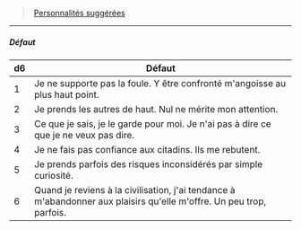 ﻿---
!PersonalityDefectItem
Table: >+
  |d6|Défaut|

  |---|---|

  |1|Je ne supporte pas la foule. Y être confronté <!--br-->m'angoisse au plus haut point.|

  |2|Je prends les autres de haut. Nul ne mérite mon <!--br-->attention.|

  |3|Ce que je sais, je le garde pour moi. Je n'ai pas à <!--br-->dire ce que je ne veux pas dire.|

  |4|Je ne fais pas confiance aux citadins. Ils me <!--br-->rebutent.|

  |5|Je prends parfois des risques inconsidérés par <!--br-->simple curiosité.|

  |6|Quand je reviens à la civilisation, j'ai tendance <!--br-->à m'abandonner aux plaisirs qu'elle m'offre. Un <!--br-->peu trop, parfois.|

Id: background_solitaire_hd.md#défaut
ParentLink: background_solitaire_hd.md#personnalités-suggérées
Name: Défaut
ParentName: Personnalités suggérées
NameLevel: 5
Attributes:
  Name: Défaut
  Markdown: >+
    ##### <!--Name-->Défaut<!--/Name-->


    |d6|Défaut|

    |---|---|

    |1|Je ne supporte pas la foule. Y être confronté <!--br-->m'angoisse au plus haut point.|

    |2|Je prends les autres de haut. Nul ne mérite mon <!--br-->attention.|

    |3|Ce que je sais, je le garde pour moi. Je n'ai pas à <!--br-->dire ce que je ne veux pas dire.|

    |4|Je ne fais pas confiance aux citadins. Ils me <!--br-->rebutent.|

    |5|Je prends parfois des risques inconsidérés par <!--br-->simple curiosité.|

    |6|Quand je reviens à la civilisation, j'ai tendance <!--br-->à m'abandonner aux plaisirs qu'elle m'offre. Un <!--br-->peu trop, parfois.|

  Table: >+
    |d6|Défaut|

    |---|---|

    |1|Je ne supporte pas la foule. Y être confronté <!--br-->m'angoisse au plus haut point.|

    |2|Je prends les autres de haut. Nul ne mérite mon <!--br-->attention.|

    |3|Ce que je sais, je le garde pour moi. Je n'ai pas à <!--br-->dire ce que je ne veux pas dire.|

    |4|Je ne fais pas confiance aux citadins. Ils me <!--br-->rebutent.|

    |5|Je prends parfois des risques inconsidérés par <!--br-->simple curiosité.|

    |6|Quand je reviens à la civilisation, j'ai tendance <!--br-->à m'abandonner aux plaisirs qu'elle m'offre. Un <!--br-->peu trop, parfois.|

AttributesDictionary: >+
  Name: Défaut

  Markdown: >+

    ##### <!--Name-->Défaut<!--/Name-->





    |d6|Défaut|



    |---|---|



    |1|Je ne supporte pas la foule. Y être confronté <!--br-->m'angoisse au plus haut point.|



    |2|Je prends les autres de haut. Nul ne mérite mon <!--br-->attention.|



    |3|Ce que je sais, je le garde pour moi. Je n'ai pas à <!--br-->dire ce que je ne veux pas dire.|



    |4|Je ne fais pas confiance aux citadins. Ils me <!--br-->rebutent.|



    |5|Je prends parfois des risques inconsidérés par <!--br-->simple curiosité.|



    |6|Quand je reviens à la civilisation, j'ai tendance <!--br-->à m'abandonner aux plaisirs qu'elle m'offre. Un <!--br-->peu trop, parfois.|



  Table: >+

    |d6|Défaut|



    |---|---|



    |1|Je ne supporte pas la foule. Y être confronté <!--br-->m'angoisse au plus haut point.|



    |2|Je prends les autres de haut. Nul ne mérite mon <!--br-->attention.|



    |3|Ce que je sais, je le garde pour moi. Je n'ai pas à <!--br-->dire ce que je ne veux pas dire.|



    |4|Je ne fais pas confiance aux citadins. Ils me <!--br-->rebutent.|



    |5|Je prends parfois des risques inconsidérés par <!--br-->simple curiosité.|



    |6|Quand je reviens à la civilisation, j'ai tendance <!--br-->à m'abandonner aux plaisirs qu'elle m'offre. Un <!--br-->peu trop, parfois.|



---
> [Personnalités suggérées](hd_background_solitaire_personnalites_suggerees.md)

---

##### Défaut

|d6|Défaut|
|---|---|
|1|Je ne supporte pas la foule. Y être confronté m'angoisse au plus haut point.|
|2|Je prends les autres de haut. Nul ne mérite mon attention.|
|3|Ce que je sais, je le garde pour moi. Je n'ai pas à dire ce que je ne veux pas dire.|
|4|Je ne fais pas confiance aux citadins. Ils me rebutent.|
|5|Je prends parfois des risques inconsidérés par simple curiosité.|
|6|Quand je reviens à la civilisation, j'ai tendance à m'abandonner aux plaisirs qu'elle m'offre. Un peu trop, parfois.|

